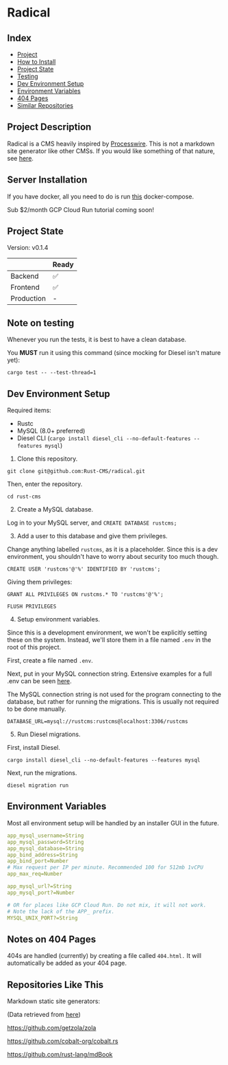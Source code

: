 # Radical

## Index

- [Project](#project-description)
- [How to Install](https://github.com/Rust-CMS/tooling)
- [Project State](#project-state)
- [Testing](#note-on-testing)
- [Dev Environment Setup](#dev-environment-setup)
- [Environment Variables](#environment-variables)
- [404 Pages](#notes-on-404-pages)
- [Similar Repositories](#repositories-like-this)

## Project Description

Radical is a CMS heavily inspired by [Processwire](https://processwire.com/). This is not a markdown site generator like other CMSs. If you would like something of that nature, see [here](#repositories-like-this).

## Server Installation

If you have docker, all you need to do is run [this](https://github.com/Rust-CMS/tooling) docker-compose.

Sub $2/month GCP Cloud Run tutorial coming soon!

## Project State

Version: v0.1.4

|             | Ready |
| ----------- | ----------- |
| Backend | ✅ |
| Frontend | ✅ |
| Production | - |

## Note on testing

Whenever you run the tests, it is best to have a clean database.

You **MUST** run it using this command (since mocking for Diesel isn't mature yet):

`cargo test -- --test-thread=1`

## Dev Environment Setup

Required items:
* Rustc
* MySQL (8.0+ preferred)
* Diesel CLI (`cargo install diesel_cli --no-default-features --features mysql`)

1. Clone this repository.

`git clone git@github.com:Rust-CMS/radical.git`

Then, enter the repository.

`cd rust-cms`

2. Create a MySQL database.

Log in to your MySQL server, and `CREATE DATABASE rustcms;`

3. Add a user to this database and give them privileges.

Change anything labelled `rustcms`, as it is a placeholder. Since this is a dev environment, you shouldn't have to worry about security too much though.

`CREATE USER 'rustcms'@'%' IDENTIFIED BY 'rustcms';`

Giving them privileges:

`GRANT ALL PRIVILEGES ON rustcms.* TO 'rustcms'@'%';`

`FLUSH PRIVILEGES`

4. Setup environment variables.

Since this is a development environment, we won't be explicitly setting these on the system. Instead, we'll store them in a file named `.env` in the root of this project.

First, create a file named `.env`.

Next, put in your MySQL connection string. Extensive examples for a full .env can be seen [here](#environment-variables).

The MySQL connection string is not used for the program connecting to the database, but rather for running the migrations. This is usually not required to be done manually.

`DATABASE_URL=mysql://rustcms:rustcms@localhost:3306/rustcms`

5. Run Diesel migrations.

First, install Diesel.

`cargo install diesel_cli --no-default-features --features mysql`

Next, run the migrations.

`diesel migration run`

## Environment Variables
Most all environment setup will be handled by an installer GUI in the future.

```yaml
app_mysql_username=String
app_mysql_password=String
app_mysql_database=String
app_bind_address=String
app_bind_port=Number
# Max request per IP per minute. Recommended 100 for 512mb 1vCPU
app_max_req=Number

app_mysql_url?=String
app_mysql_port?=Number

# OR for places like GCP Cloud Run. Do not mix, it will not work.
# Note the lack of the APP_ prefix.
MYSQL_UNIX_PORT?=String

```

## Notes on 404 Pages

404s are handled (currently) by creating a file called `404.html.` It will automatically be added as your 404 page.

## Repositories Like This

Markdown static site generators:

(Data retrieved from [here](https://www.arewewebyet.org/topics/cms/))

https://github.com/getzola/zola

https://github.com/cobalt-org/cobalt.rs

https://github.com/rust-lang/mdBook
